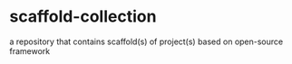# scaffold-collection

a repository that contains scaffold(s) of project(s) based on open-source framework